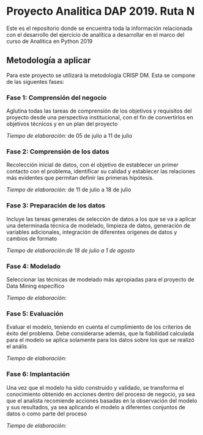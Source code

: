 # Proyecto Analitica DAP 2019. Ruta N
Este es el repositorio donde se encuentra toda la información relacionada con el desarrollo del ejercicio de analítica a desarrollar en el marco del curso de Analítica en Python 2019

## Metodología a aplicar
Para este proyecto se utilizará la metodología CRISP DM. Esta se compone de las siguentes fases:

### Fase 1: Comprensión del negocio 

Aglutina todas las tareas de comprensión de los objetivos y requisitos del proyecto desde una perspectiva institucional, con el fin de convertirlos en objetivos técnicos y en un plan del proyecto

*Tiempo de elaboración:* de 05 de julio a 11 de julio

### Fase 2: Comprensión de los datos

Recolección inicial de datos, con el objetivo de establecer un primer contacto con el problema, identificar su calidad y establecer las  relaciones más evidentes que permitan definir las primeras hipótesis.

*Tiempo de elaboración:* de 11 de julio a 18 de julio

### Fase 3: Preparación de los datos

Incluye las tareas generales de selección de datos a los que se va a aplicar una determinada técnica de modelado, limpieza de datos, generación de variables adicionales, integración de diferentes orígenes de datos y cambios de formato

*Tiempo de elaboración:de 18 de julio a 1 de agosto*

### Fase 4: Modelado

Seleccionar las técnicas de modelado más apropiadas para el proyecto de Data Mining específico

*Tiempo de elaboración:*

### Fase 5: Evaluación

Evaluar el modelo, teniendo en cuenta el cumplimiento de los criterios de éxito del problema. Debe  considerarse  además, que la  fiabilidad  calculada para el modelo se aplica solamente para los datos sobre los que se realizó el anális

*Tiempo de elaboración:*

### Fase 6: Implantación

Una vez que el modelo ha sido construido y validado, se transforma el conocimiento obtenido en acciones dentro del proceso de negocio,  ya sea que el analista recomiende acciones basadas en la observación del modelo y sus resultados, ya sea aplicando el modelo a diferentes conjuntos de datos o como parte del proceso

*Tiempo de elaboración:*
